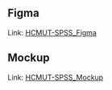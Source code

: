 ## Figma
Link: [HCMUT-SPSS_Figma](https://www.figma.com/file/pyeCR2u8yU65Ae2URmJUdZ/%5B231%5D-SE-Assignment?type=design&node-id=0%3A1&mode=design&t=iWJWIuEJT1b9jutg-1)

## Mockup
Link: [HCMUT-SPSS_Mockup](https://www.figma.com/proto/pyeCR2u8yU65Ae2URmJUdZ?node-id=0-1&mode=design&t=j0hgvWtZnfsVCoHr-6)